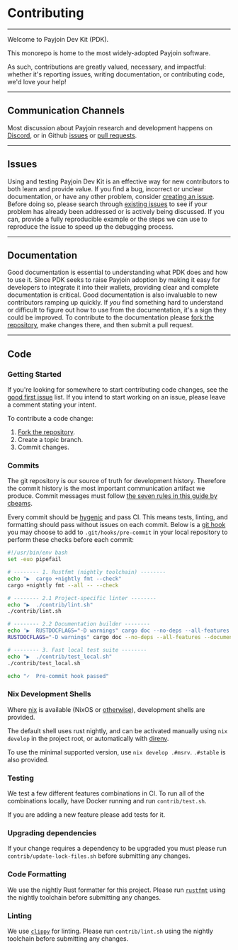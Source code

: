 # Contributing

---

Welcome to Payjoin Dev Kit (PDK).

This monorepo is home to the most widely-adopted Payjoin software.

As such, contributions are greatly valued, necessary, and impactful: whether it's reporting issues, writing documentation, or contributing code, we'd love your help!

---

## Communication Channels

Most discussion about Payjoin research and development happens on [Discord](https://discord.gg/X8RRV2VS), or in Github [issues](https://github.com/payjoin/rust-payjoin/issues) or [pull requests](https://github.com/payjoin/rust-payjoin/pulls).

---

## Issues

Using and testing Payjoin Dev Kit is an effective way for new contributors to both learn and provide value. If you find a bug, incorrect or unclear documentation, or have any other problem, consider [creating an issue](https://github.com/payjoin/rust-payjoin/issues). Before doing so, please search through [existing issues](https://github.com/payjoin/rust-payjoin/issues) to see if your problem has already been addressed or is actively being discussed. If you can, provide a fully reproducible example or the steps we can use to reproduce the issue to speed up the debugging process.

---

## Documentation

Good documentation is essential to understanding what PDK does and how to use it. Since PDK seeks to raise Payjoin adoption by making it easy for developers to integrate it into their wallets, providing clear and complete documentation is critical. Good documentation is also invaluable to new contributors ramping up quickly. If _you_ find something hard to understand or difficult to figure out how to use from the documentation, it's a sign they could be improved. To contribute to the documentation please [fork the repository](https://github.com/payjoin/rust-payjoin/fork), make changes there, and then submit a pull request.

---

## Code

### Getting Started

If you're looking for somewhere to start contributing code changes, see the [good first issue](https://github.com/payjoin/rust-payjoin/issues?q=is%3Aissue%20state%3Aopen%20label%3A%22good%20first%20issue%22) list. If you intend to start working on an issue, please leave a comment stating your intent.

To contribute a code change:

1. [Fork the repository](https://github.com/payjoin/rust-payjoin/fork).
2. Create a topic branch.
3. Commit changes.

### Commits

The git repository is our source of truth for development history. Therefore the commit history is the most important communication
artifact we produce. Commit messages must follow [the seven rules in this guide by cbeams](https://cbea.ms/git-commit/#seven-rules).

Every commit should be [hygenic](https://github.com/bitcoin/bitcoin/blob/master/CONTRIBUTING.md#committing-patches) and pass CI. This means tests, linting, and formatting should pass without issues on each commit. Below is a [git hook](https://git-scm.com/book/ms/v2/Customizing-Git-Git-Hooks) you may choose to add to `.git/hooks/pre-commit` in your local repository to perform these checks before each commit:

```sh
#!/usr/bin/env bash
set -euo pipefail

# -------- 1. Rustfmt (nightly toolchain) --------
echo "▶  cargo +nightly fmt --check"
cargo +nightly fmt --all -- --check

# -------- 2.1 Project-specific linter --------
echo "▶  ./contrib/lint.sh"
./contrib/lint.sh

# -------- 2.2 Documentation builder --------
echo '▶  RUSTDOCFLAGS="-D warnings" cargo doc --no-deps --all-features --document-private-items'
RUSTDOCFLAGS="-D warnings" cargo doc --no-deps --all-features --document-private-items

# -------- 3. Fast local test suite --------
echo "▶  ./contrib/test_local.sh"
./contrib/test_local.sh

echo "✓  Pre-commit hook passed"
```

### Nix Development Shells

Where [nix](https://nixos.org/) is available (NixOS or
[otherwise](https://determinate.systems/nix-installer/)), development shells are provided.

The default shell uses rust nightly, and can be activated manually using `nix
develop` in the project root, or automatically with
[direnv](https://determinate.systems/posts/nix-direnv/).

To use the minimal supported version, use `nix develop .#msrv`. `.#stable` is
also provided.

### Testing

We test a few different features combinations in CI. To run all of the combinations locally, have Docker running and run `contrib/test.sh`.

If you are adding a new feature please add tests for it.

### Upgrading dependencies

If your change requires a dependency to be upgraded you must please run `contrib/update-lock-files.sh` before submitting any changes.

### Code Formatting

We use the nightly Rust formatter for this project. Please run [`rustfmt`](https://github.com/rust-lang/rustfmt) using the nightly toolchain before submitting any changes.

### Linting

We use [`clippy`](https://github.com/rust-lang/rust-clippy) for linting. Please run `contrib/lint.sh` using the nightly toolchain before submitting any changes.
